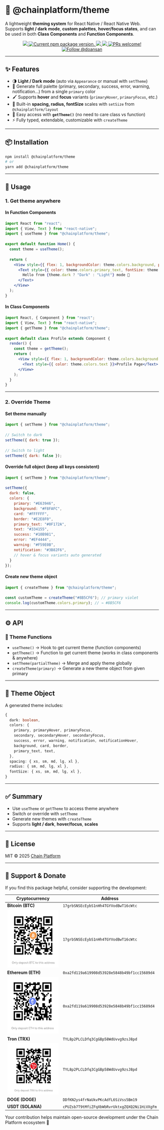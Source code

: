 # 🎨 @chainplatform/theme

A lightweight **theming system** for React Native / React Native Web.  
Supports **light / dark mode**, **custom palettes**, **hover/focus states**, and can be used in both **Class Components** and **Function Components**.

<p align="center">
  <a href="https://github.com/ChainPlatform/react-native-theme/blob/HEAD/LICENSE">
    <img src="https://img.shields.io/badge/license-MIT-blue.svg" />
  </a>
  <a href="https://www.npmjs.com/package/@chainplatform/theme">
    <img src="https://img.shields.io/npm/v/@chainplatform/theme?color=brightgreen&label=npm%20package" alt="Current npm package version." />
  </a>
  <a href="https://www.npmjs.com/package/@chainplatform/theme">
    <img src="https://img.shields.io/npm/dt/@chainplatform/theme.svg"></img>
  </a>
  <a href="https://www.npmjs.com/package/@chainplatform/theme">
    <img src="https://img.shields.io/badge/platform-android%20%7C%20ios%20%7C%20web-blue"></img>
  </a>
  <a href="https://github.com/ChainPlatform/react-native-theme/pulls">
    <img src="https://img.shields.io/badge/PRs-welcome-brightgreen.svg" alt="PRs welcome!" />
  </a>
  <a href="https://twitter.com/intent/follow?screen_name=doansan">
    <img src="https://img.shields.io/twitter/follow/doansan.svg?label=Follow%20@doansan" alt="Follow @doansan" />
  </a>
</p>

---

## ✨ Features

- 🌗 **Light / Dark mode** (auto via `Appearance` or manual with `setTheme`)  
- 🎨 Generate full palette (primary, secondary, success, error, warning, notification…) from a single `primary` color  
- 🖌️ Supports **hover** and **focus** variants (`primaryHover`, `primaryFocus`, etc.)  
- 📐 Built-in **spacing, radius, fontSize** scales with `setSize` from `@chainplatform/layout`  
- 🔧 Easy access with **`getTheme()`** (no need to care class vs function)  
- ⚡ Fully typed, extendable, customizable with `createTheme`  

---

## 📦 Installation

```bash
npm install @chainplatform/theme
# or
yarn add @chainplatform/theme
```

---

## 🚀 Usage

### 1. Get theme anywhere

#### In **Function Components**

```jsx
import React from "react";
import { View, Text } from "react-native";
import { useTheme } from "@chainplatform/theme";

export default function Home() {
  const theme = useTheme();

  return (
    <View style={{ flex: 1, backgroundColor: theme.colors.background, padding: theme.spacing.md }}>
      <Text style={{ color: theme.colors.primary_text, fontSize: theme.fontSize.lg }}>
        Hello from {theme.dark ? "Dark" : "Light"} mode 👋
      </Text>
    </View>
  );
}
```

#### In **Class Components**

```jsx
import React, { Component } from "react";
import { View, Text } from "react-native";
import { getTheme } from "@chainplatform/theme";

export default class Profile extends Component {
  render() {
    const theme = getTheme();
    return (
      <View style={{ flex: 1, backgroundColor: theme.colors.background }}>
        <Text style={{ color: theme.colors.text }}>Profile Page</Text>
      </View>
    );
  }
}
```

---

### 2. Override Theme

#### Set theme manually

```jsx
import { setTheme } from "@chainplatform/theme";

// Switch to dark
setTheme({ dark: true });

// Switch to light
setTheme({ dark: false });
```

#### Override full object (keep all keys consistent)

```jsx
import { setTheme } from "@chainplatform/theme";

setTheme({
  dark: false,
  colors: {
    primary: "#E63946",
    background: "#F8FAFC",
    card: "#FFFFFF",
    border: "#E2E8F0",
    primary_text: "#0F172A",
    text: "#334155",
    success: "#10B981",
    error: "#EF4444",
    warning: "#F59E0B",
    notification: "#3B82F6",
    // hover & focus variants auto generated
  }
});
```

#### Create new theme object

```jsx
import { createTheme } from "@chainplatform/theme";

const customTheme = createTheme("#8B5CF6"); // primary violet
console.log(customTheme.colors.primary); // → #8B5CF6
```

---

## ⚙️ API

### 🔧 Theme Functions

- `useTheme()` → Hook to get current theme (function components)  
- `getTheme()` → Function to get current theme (works in class components & anywhere)  
- `setTheme(partialTheme)` → Merge and apply theme globally  
- `createTheme(primary)` → Generate a new theme object from given primary  

---

## 🎨 Theme Object

A generated theme includes:

```ts
{
  dark: boolean,
  colors: {
    primary, primaryHover, primaryFocus,
    secondary, secondaryHover, secondaryFocus,
    success, error, warning, notification, notificationHover,
    background, card, border,
    primary_text, text,
  },
  spacing: { xs, sm, md, lg, xl },
  radius: { sm, md, lg, xl },
  fontSize: { xs, sm, md, lg, xl },
}
```

---

## ✅ Summary

- Use `useTheme` or `getTheme` to access theme anywhere  
- Switch or override with `setTheme`  
- Generate new themes with `createTheme`  
- Supports **light / dark**, **hover/focus**, **scales**  

---

## 🪪 License

MIT © 2025 [Chain Platform](https://chainplatform.net)

---

## 💖 Support & Donate

If you find this package helpful, consider supporting the development:

| Cryptocurrency | Address |
|----------------|----------|
| **Bitcoin (BTC)** | `17grbSNSEcEybS1nHh4TGYVodBwT16cWtc` |
| ![alt text](image-1.png) | `17grbSNSEcEybS1nHh4TGYVodBwT16cWtc` |
| **Ethereum (ETH)** | `0xa2fd119a619908d53928e5848b49bf1cc15689d4` |
| ![alt text](image-2.png) | `0xa2fd119a619908d53928e5848b49bf1cc15689d4` |
| **Tron (TRX)** | `TYL8p2PLCLDfq3CgGBp58WdUvvg9zsJ8pd` |
| ![alt text](image.png) | `TYL8p2PLCLDfq3CgGBp58WdUvvg9zsJ8pd` |
| **DOGE (DOGE)** | `DDfKN2ys4frNaUkvPKcAdfL6SiVss5Bm19` |
| **USDT (SOLANA)** | `cPUZsb7T9tMfiZFqXbWbRvrUktxgZQXQ2Ni1HiVXgFm` |

Your contribution helps maintain open-source development under the Chain Platform ecosystem 🚀
